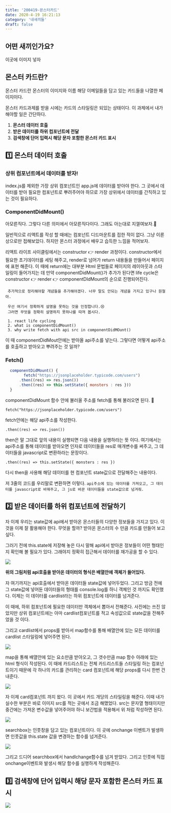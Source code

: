 ```yaml
---
title: '200419-몬스터카드'
date: 2020-4-19 16:21:13
category: '내새끼들'
draft: false
---
```




## 어떤 새끼인가요?

이곳에 이미지 넣자

## 몬스터 카드란?

몬스터 카드란 몬스터의 이미지와 이름 해당 이메일들을 담고 있는 카드들을 나열한 페이지이다.

몬스터 카드과제를 받을 시에는 카드의 스타일링은 되있는 상태이다. 이 과제에서 내가 해야할 일은 간단하다.

1. **몬스터 데이터 호출**
2. **받은 데이터를 하위 컴포넌트에 전달**
3. **검색창에 단어 입력시 해당 문자 포함한 몬스터 카드 표시**



## 1️⃣ 몬스터 데이터 호출

### 상위 컴포넌트에서 데이터를 받자!

index.js를 제외한 가장 상위 컴포넌트인 app.js에 데이터를 받아야 한다. 그 곳에서 데이터를 받아 필요한 컴포넌트로 뿌려주어야 하므로 가장 상위에서 데이터를 간직하고 있는 것이 필요하다.



### ComponentDidMount()

아모른직다. 그렇다 다른 의미에서 아모른직다이다. 그래도 아는대로 지껄여보자.🤪

일반적으로 리액트를 작성 할 때에는 컴포넌트 디드마운트를 접한 적이 없다. 그냥 이론 상으로만 접해보았다. 하지만 몬스터 과정에서 배우고 습득한 느낌을 적어보자.

리액트 라이프 사이클링에서는 constructor 👉 render 과정이다. constructor에서 필요한 초기데이터를 세팅 해주고, render로 넘어가 return 내용들을 만들어서 페이지에 표현 해준다. 이 때에 return에는 대부분 Html 문법들로 페이지의 레이아웃과 스타일링이 들어가지는 데 만약 componentDidMount()가 추가가 된다면 life cycle은  constructor 👉 render 👉 componentDIdMount의 순으로 진행되어진다.

```
 추가적으로 정리해야할 개념들을 추가해야겠다. 너무 말도 안되는 개념을 가지고 있구나 원철아.
 
 우선 여기서 정확하게 설명을 못하는 것을 인정합니다.😢
 그러면 무엇을 정확히 설명하지 못하나를 따져 봅시다.
 
 1. react life cycling
 2. what is componentDidMount()
 3. why write fetch with api src in componentDidMOunt()
```

이 때 componentDidMout안에는 받아올 api주소를 넣는다. 그렇다면 어떻게 api주소를 호출하고 받아오고 뿌려주는 것 일까?



### Fetch()

```jsx
  componentDidMount() {
 		fetch("https://jsonplaceholder.typicode.com/users")
      .then((res) => res.json())
      .then((res) => this.setState({ monsters : res }))
  }
```

componentDidMount 함수 안에 불러올 주소를 fetch를 통해 불러오면 된다. 🤗

`fetch("https://jsonplaceholder.typicode.com/users")` 

fetch안에는 해당 api주소를 작성한다.

`.then((res) => res.json())` 

then은 말 그대로 앞의 내용이 실행되면 다음 내용을 실행하라는 뜻 이다. 여기에서는 api주소를 통해 데이터를 받아오면 인자로 데이터들을 res로 매개변수를 써주고, 그 데이터들을 javascript로 변환하라는 문장이다.

`.then((res) => this.setState({ monsters : res })`

다시 then을 사용해 해당 데이터를 현 컴포넌트 state값으로 전달해주는 내용이다.

저 3줄의 코드를 우리말로 변환하면 이렇다. `api주소에 있는 데이터를 가져오고, 그 데이터를 javascript로 바꿔주고, 그 js로 바꾼 데이터들을 state값으로 넘겨줘.`



## 2️⃣ 받은 데이터를 하위 컴포넌트에 전달하기

자 이제 우리는 state값에 api에서 받아온 몬스터들의 다양한 정보들을 가지고 있다. 이 것을 이제 잘 활용해야 한다. 무엇을 할까? 받아온 몬스터의 수 만큼 카드를 만들어 보고 싶다. 

그러기 전에 this.state에 저장해 놓은 다시 말해 api에서 받아온 정보들이 어떤 형태인지 확인해 볼 필요가 있다. 그래야지 정확히 접근해서 데이터를 재가공을 할 수 있다.

<img src="../images/monster01.png">

**위의 그림처럼 api호출을 받아온 데이터의 형식은 배열안에 객체가 들어있다.**



자 여기까지는 api호출에서 받아온 데이터들 state값에 넣어두었다. 그리고 방금 전에 그 state값에 넣어둔 데이터들의 형태를 console.log를 하니 객체인 것 까지도 확인했다.  이제는 이 데이터를 cardlist라는 하위 컴포넌트에 데이터를 넘겨준다.

이 때에, 하위 컴포넌트에 필요한 데이터만 객체에서 뽑아서 전해준다. 사진에는 쓰진 않았지만 상위 컴포넌트에는 아마 cardlist컴포넌트를 적고 속성값으로 state값을 전해주었을 것 이다.

그리고 cardlist에서 props를 받아서 map함수를 통해 배열안에 있는 모든 데이터를 cardlist 스타일링에 넣어주면 된다.

<img src="../images/monster02.png">

map을 통해 배열안에 있는 요소만큼 받아오고, 그 갯수만큼 map 함수 아래에 있는 html 형식이 작성된다. 이 때에 카드리스트는 전체 카드리스트들 스타일링 하는 컴포넌트이기 때문에 각 하나의 카드를 관리하는 card 컴포넌트에 해당 props를 다시 한번 건내준다.





<img src="../images/monster03.png">

자 이제 card컴포넌트 까지 왔다. 이 곳에서 카드 개당의 스타일링을 해준다. 이때 내가 실수한 부분은 바로 이미지 src를 적는 곳에서 조금 해맸었다. src는 문자열 형태이지만 중간에는 가져온 변수값을 넣어주어야 하니 보간법을 적용해서 위 처럼 작성하면 된다.



<img src="../images/monster04.png">

searchbox는 인풋창을 담고 있는 컴포넌트이다. 이 곳에 onchange 이벤트가 발생하면 인풋값을 this.state 값을 변경하는 함수를 넘겨준다.



<img src="../images/monster05.png">

그리고 드디어 searchbox에서 handlchange함수를 넘겨 받았다. 그리고 인풋에 직접 onchange이벤트와 발생시 해당 함수를 실행하게 작성해준다.



## 3️⃣ 검색창에 단어 입력시 해당 문자 포함한 몬스터 카드 표시



<img src="../images/monster06.png">

